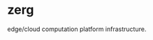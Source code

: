 <!--
 * @description    
 * @author         toyokaku
 * Copyright ©Pawgege LLC. All rights reserved.
 * Use of this source code is governed by a BSD-style license in the LICENSE file.
-->

# zerg
edge/cloud computation platform infrastructure.
